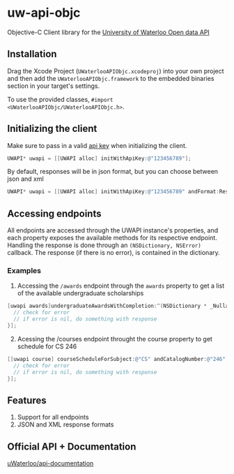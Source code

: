 # uw-api-objc
Objective-C Client library for the [University of Waterloo Open data API](https://github.com/uWaterloo/api-documentation)

## Installation

Drag the Xcode Project (`UWaterlooAPIObjc.xcodeproj`) into your own project and then add the `UWaterlooAPIObjc.framework` to the embedded binaries section in your target's settings.

To use the provided classes, `#import <UWaterlooAPIObjc/UWaterlooAPIObjc.h>`.

## Initializing the client

Make sure to pass in a valid [api key](https://uwaterloo.ca/api/register) when initializing the client.

```objective-c
UWAPI* uwapi = [[UWAPI alloc] initWithApiKey:@"123456789"];
```

By default, responses will be in json format, but you can choose between json and xml

```objective-c
UWAPI* uwapi = [[UWAPI alloc] initWithApiKey:@"123456789" andFormat:ResponseFormatXml];
```

## Accessing endpoints

All endpoints are accessed through the UWAPI instance's properties, and each property exposes the available methods for its respective endpoint. Handling the response is done through an `(NSDictionary, NSError)` callback. The response (if there is no error), is contained in the dictionary.

### Examples

1. Accessing the `/awards` endpoint through the `awards` property to get a list of the available undergraduate scholarships
```objective-c
[uwapi awards]undergraduateAwardsWithCompletion:^(NSDictionary * _Nullable response, NSError * _Nullable error) {
  // check for error
  // if error is nil, do something with response
}];
```

2. Acessing the /courses endpoint throught the course property to get schedule for CS 246
```objective-c
[[uwapi course] courseScheduleForSubject:@"CS" andCatalogNumber:@"246" withCompletion:^(NSDictionary * _Nullable response, NSError * _Nullable error) {
  // check for error
  // if error is nil, do something with response
}];
```

## Features
1. Support for all endpoints
2. JSON and XML response formats

## Official API + Documentation
[uWaterloo/api-documentation](https://github.com/uWaterloo/api-documentation)
